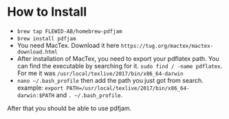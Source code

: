 # How to Install
* `brew tap FLEWID-AB/homebrew-pdfjam`
* `brew install pdfjam`
* You need MacTex. Download it here `https://tug.org/mactex/mactex-download.html`
* After installation of MacTex, you need to export your pdflatex path. You can find the executable by searching for it. `sudo find / -name pdflatex`. For me it was `/usr/local/texlive/2017/bin/x86_64-darwin`
* `nano ~/.bash_profile` then add the path you just got from search. example: `export PATH=/usr/local/texlive/2017/bin/x86_64-darwin:$PATH` and `. ~/.bash_profile`.

After that you should be able to use pdfjam.

